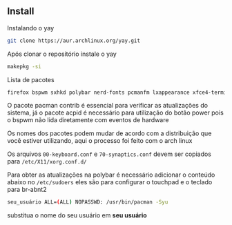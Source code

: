 ## Install
Instalando o yay
```bash
git clone https://aur.archlinux.org/yay.git
```
Após clonar o repositório instale o yay
```bash
makepkg -si
```
Lista de pacotes
```bash
firefox bspwm sxhkd polybar nerd-fonts pcmanfm lxappearance xfce4-terminal feh flameshot network-manager-applet acpi i3lock rofi xorg-xinit xorg sddm vim wget curl xfce4-power-manager yazi git github-cli pacman-contrib acpid picom papirus-icon-theme pavucontrol xorg-server xf86-input-synaptics gsimplecal gnome-themes-extra
```

O pacote pacman contrib é essencial para verificar as atualizações do sistema, já o pacote acpid é necessário para utilização do botão power pois o bspwm não lida diretamente com eventos de hardware

Os nomes dos pacotes podem mudar de acordo com a distribuição que você estiver utilizando, aqui o processo foi feito com o arch linux

Os arquivos `00-keyboard.conf` e `70-synaptics.conf` devem ser copiados para `/etc/X11/xorg.conf.d/`

Para obter as atualizações na polybar é necessário adicionar o conteúdo abaixo no `/etc/sudoers` eles são para configurar o touchpad e o teclado para br-abnt2

```bash
seu_usuário ALL=(ALL) NOPASSWD: /usr/bin/pacman -Syu
```
substitua o nome do seu usuário em **seu usuário**
